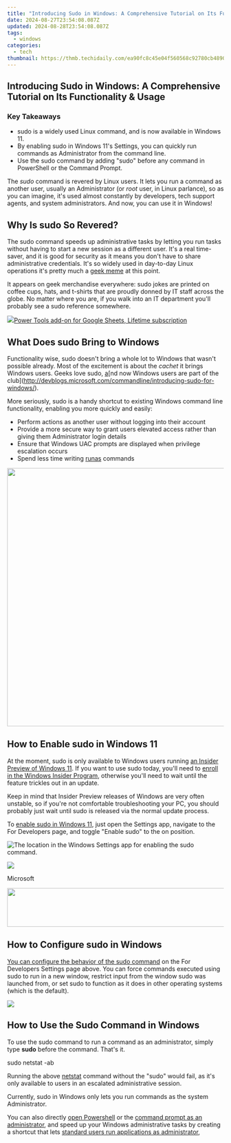 ```yaml
---
title: "Introducing Sudo in Windows: A Comprehensive Tutorial on Its Functionality & Usage"
date: 2024-08-27T23:54:08.087Z
updated: 2024-08-28T23:54:08.087Z
tags:
  - windows
categories:
  - tech
thumbnail: https://thmb.techidaily.com/ea90fc8c45e04f560568c92780cb489093bd55fc49ac8140b1c1038ab7e89004.jpg
---
```


## Introducing Sudo in Windows: A Comprehensive Tutorial on Its Functionality & Usage

### Key Takeaways

* sudo is a widely used Linux command, and is now available in Windows 11.
* By enabling sudo in Windows 11's Settings, you can quickly run commands as Administrator from the command line.
* Use the sudo command by adding "sudo" before any command in PowerShell or the Command Prompt.

 The _sudo_ command is revered by Linux users. It lets you run a command as another user, usually an Administrator (or _root_ user, in Linux parlance), so as you can imagine, it's used almost constantly by developers, tech support agents, and system administrators. And now, you can use it in Windows!

##  Why Is sudo So Revered?

 The sudo command speeds up administrative tasks by letting you run tasks without having to start a new session as a different user. It's a real time-saver, and it is good for security as it means you don't have to share administrative credentials. It's so widely used in day-to-day Linux operations it's pretty much a [geek meme](https://xkcd.com/149/) at this point.

 It appears on geek merchandise everywhere: sudo jokes are printed on coffee cups, hats, and t-shirts that are proudly donned by IT staff across the globe. No matter where you are, if you walk into an IT department you'll probably see a sudo reference somewhere.

<!-- affiliate ads begin -->
<a href="https://secure.2checkout.com/order/checkout.php?PRODS=4726807&QTY=1&AFFILIATE=108875&CART=1"><img src="https://secure.avangate.com/images/merchant/c14a8df1e1b4d5297e9cb30cb34d5a00/products/copy_copy_power-tools-48.png" border="0">Power Tools add-on for Google Sheets, Lifetime subscription</a>
<!-- affiliate ads end -->
##  What Does sudo Bring to Windows

 Functionality wise, sudo doesn't bring a whole lot to Windows that wasn't possible already. Most of the excitement is about the _cachet_ it brings Windows users. Geeks love sudo, [a](https://devblogs.microsoft.com/commandline/introducing-sudo-for-windows/ "https://devblogs.microsoft.com/commandline/introducing-sudo-for-windows/")[nd now Windows users are part of the club](http://devblogs.microsoft.com/commandline/introducing-sudo-for-windows/).

 More seriously, sudo is a handy shortcut to existing Windows command line functionality, enabling you more quickly and easily:

* Perform actions as another user without logging into their account
* Provide a more secure way to grant users elevated access rather than giving them Administrator login details
* Ensure that Windows UAC prompts are displayed when privilege escalation occurs
* Spend less time writing [runas](https://twitter-videos.techidaily.com/updated-2024-approved-making-youtube-based-twitter-videos-hearable/) commands

<!-- affiliate ads begin -->
<a href="https://turtlebeachus.sjv.io/c/5597632/1988416/23719" target="_top" id="1988416"><img src="//a.impactradius-go.com/display-ad/23719-1988416" border="0" alt="" width="600" height="600"/></a><img height="0" width="0" src="https://imp.pxf.io/i/5597632/1988416/23719" style="position:absolute;visibility:hidden;" border="0" />
<!-- affiliate ads end -->
##  How to Enable sudo in Windows 11

 At the moment, sudo is only available to Windows users running [an Insider Preview of Windows 11](https://tiktok-clips.techidaily.com/2024-approved-deciphering-tiktoks-pfp-code-a-thorough-analysis/). If you want to use sudo today, you'll need to [enroll in the Windows Insider Program](https://program-issues.techidaily.com/boosting-horizon-zero-dawns-speed-tips-for-higher-fps-and-superior-play-experience/), otherwise you'll need to wait until the feature trickles out in an update.

 Keep in mind that Insider Preview releases of Windows are very often unstable, so if you're not comfortable troubleshooting your PC, you should probably just wait until sudo is released via the normal update process.

 To [enable sudo in Windows 11](https://learn.microsoft.com/en-us/windows/sudo/ "https://learn.microsoft.com/en-us/windows/sudo/"), just open the Settings app, navigate to the For Developers page, and toggle "Enable sudo" to the on position.

![The location in the Windows Settings app for enabling the sudo command.](https://static1.howtogeekimages.com/wordpress/wp-content/uploads/2024/05/sudo-enable.png) 

<!-- affiliate ads begin -->
<a href="https://secure.2checkout.com/order/checkout.php?PRODS=4940317&QTY=1&AFFILIATE=108875&CART=1"><img src="https://secure.avangate.com/images/merchant/333ac5d90817d69113471fbb6e531bee/sps-partnership-728x90eng.png" border="0"></a>
<!-- affiliate ads end -->
Microsoft

<!-- affiliate ads begin -->
<a href="https://laganoo.pxf.io/c/5597632/1657399/16446" target="_top" id="1657399"><img src="//a.impactradius-go.com/display-ad/16446-1657399" border="0" alt="" width="728" height="90"/></a><img height="0" width="0" src="https://imp.pxf.io/i/5597632/1657399/16446" style="position:absolute;visibility:hidden;" border="0" />
<!-- affiliate ads end -->
##  How to Configure sudo in Windows

[You can configure the behavior of the sudo command](https://learn.microsoft.com/en-us/windows/sudo/#how-to-configure-sudo-for-windows "https://learn.microsoft.com/en-us/windows/sudo/#how-to-configure-sudo-for-windows") on the For Developers Settings page above. You can force commands executed using sudo to run in a new window, restrict input from the window sudo was launched from, or set sudo to function as it does in other operating systems (which is the default).

<!-- affiliate ads begin -->
<a href="https://store.movavi.com/affiliate.php?ACCOUNT=MOVAVI&AFFILIATE=108875&PATH=https%3A%2F%2Fwww.movavi.com%3FAFFILIATE%3D108875%26RESOURCE%3DMovavi%2BVideo%2BEditor%2Bbox"><img src="https://mcusercontent.com/0885a03ded3d480dca9287f12/images/6d3207fd-9f15-4c21-f0ad-59c68e6a7e2a.png" border="0"></a>
<!-- affiliate ads end -->
##  How to Use the Sudo Command in Windows

 To use the sudo command to run a command as an administrator, simply type **sudo** before the command. That's it.

sudo netstat -ab

 Running the above [netstat](https://os-tips.techidaily.com/quick-guide-restoring-lost-sms-on-your-iphone-in-minutes/) command without the "sudo" would fail, as it's only available to users in an escalated administrative session.

 Currently, sudo in Windows only lets you run commands as the system Administrator.

 You can also directly [open Powershell](https://techtrends.techidaily.com/easily-set-the-correct-time-on-your-kindle-paperwhite-device/) or the [command prompt as an administrator](https://techtrends.techidaily.com/step-by-step-securing-visibility-with-pinning-conversations-on-instagram-platforms/), and speed up your Windows administrative tasks by creating a shortcut that lets [standard users run applications as administrator](https://twitter-videos.techidaily.com/updated-2024-approved-making-youtube-based-twitter-videos-hearable/),

<ins class="adsbygoogle"
     style="display:block"
     data-ad-format="autorelaxed"
     data-ad-client="ca-pub-7571918770474297"
     data-ad-slot="1223367746"></ins>



<ins class="adsbygoogle"
     style="display:block"
     data-ad-client="ca-pub-7571918770474297"
     data-ad-slot="8358498916"
     data-ad-format="auto"
     data-full-width-responsive="true"></ins>


